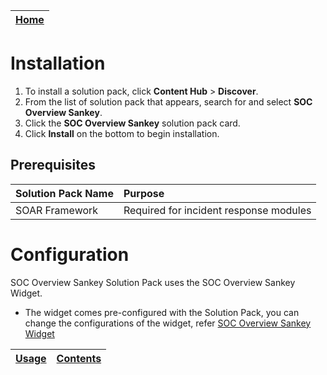 | [Home](../README.md) |
|----------------------|

# Installation

1. To install a solution pack, click **Content Hub** > **Discover**.
2. From the list of solution pack that appears, search for and select **SOC Overview Sankey**.
3. Click the **SOC Overview Sankey** solution pack card.
4. Click **Install** on the bottom to begin installation.

## Prerequisites

| Solution Pack Name | Purpose                                |
|:-------------------|:---------------------------------------|
| SOAR Framework     | Required for incident response modules |

# Configuration

SOC Overview Sankey Solution Pack uses the SOC Overview Sankey Widget.
- The widget comes pre-configured with the Solution Pack, you can change the configurations of the widget, refer [SOC Overview Sankey Widget](https://github.com/fortinet-fortisoar/widget-soc-overview-sankey/blob/develop/README.md)

| [Usage](./usage.md) | [Contents](./contents.md) |
|---------------------|---------------------------|